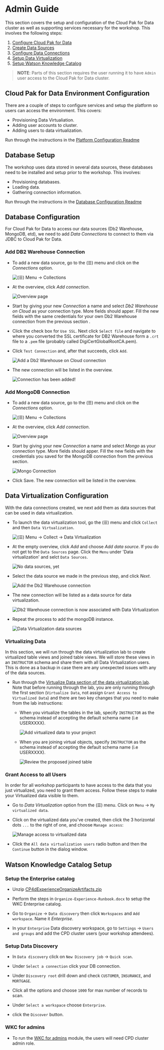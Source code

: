 # Admin Guide

This section covers the setup and configuration of the Cloud Pak for Data cluster as well as supporting services necessary for the workshop. This involves the following steps:

1. [Configure Cloud Pak for Data](#cloud-pak-for-data-environment-configuration)
1. [Create Data Sources](#database-setup)
1. [Configure Data Connections](#database-configuration)
1. [Setup Data Virtualization](#data-virtualization-configuration)
1. [Setup Watson Knowledge Catalog](#watson-knowledge-catalog-setup)

> **NOTE**: Parts of this section requires the user running it to have `Admin` user access to the Cloud Pak for Data cluster.

## Cloud Pak for Data Environment Configuration

There are a couple of steps to configure services and setup the platform so users can access the environment. This covers:

* Provisioning Data Virtualiation.
* Adding user accounts to cluster.
* Adding users to data virtualization.

Run through the instructions in the [Platform Configuration Readme](PlatformConfiguration.md)

## Database Setup

The workshop uses data stored in several data sources, these databases need to be installed and setup prior to the workshop. This involves:

* Provisioning databases.
* Loading data.
* Gathering connection information.

Run through the instructions in the [Database Configuration Readme](DatasourceConfiguration.md)

## Database Configuration

For Cloud Pak for Data to access our data sources (Db2 Warehouse, MongoDB, etd), we need to add *Data Connections* to connect to them via JDBC to Cloud Pak for Data.

### Add DB2 Warehouse Connection

* To add a new data source, go to the (☰) menu and click on the *Connections* option.

  ![(☰) Menu -> Collections](../.gitbook/assets/images/connections/conn-menu.png)

* At the overview, click *Add connection*.

  ![Overview page](../.gitbook/assets/images/connections/conn-overview-empty.png)

* Start by giving your new *Connection* a name and select *Db2 Warehouse on Cloud* as your connection type. More fields should apper. Fill the new fields with the same credentials for your own Db2 Warehouse connection from the previous section .

* Click the check box for `Use SSL`. Next click `Select file` and navigate to where you converted the SSL certificate for DB2 Warehouse form a `.crt` file to a `.pem` file (probably called DigiCertGlobalRootCA.pem).

* Click `Test Connection` and, after that succeeds, click `Add`.

  ![Add a Db2 Warehouse on Cloud connection](../.gitbook/assets/images/connections/conn-details.png)

* The new connection will be listed in the overview.

  ![Connection has been added!](../.gitbook/assets/images/connections/conn-overview-db2.png)

### Add MongoDB Connection

* To add a new data source, go to the (☰) menu and click on the *Connections* option.

  ![(☰) Menu -> Collections](../.gitbook/assets/images/connections/conn-menu.png)

* At the overview, click *Add connection*.

  ![Overview page](../.gitbook/assets/images/connections/conn-overview-empty.png)

* Start by giving your new *Connection* a name and select *Mongo* as your connection type. More fields should apper. Fill the new fields with the credentials you saved for the MongoDB connection from the previous section.

  ![Mongo Connection](../.gitbook/assets/images/connections/mongodb-connection.png)

* Click Save. The new connection will be listed in the overview.

## Data Virtualization Configuration

With the data connections created, we next add them as data sources that can be used in data virtualization.

* To launch the data virtualization tool, go the (☰) menu and click `Collect` and then `Data Virtualization`.

  ![(☰) Menu -> Collect -> Data Virtualization](../.gitbook/assets/images/dv/dv-menu.png)

* At the empty overview, click *Add* and choose *Add data source*. If you do not get to the `Data Sources` page. Click the `Menu` under 'Data virtualization' and selct `Data Sources`.

  ![No data sources, yet](../.gitbook/assets/images/dv/dv-data-sources-empty.png)

* Select the data source we made in the previous step, and click *Next*.

  ![Add the Db2 Warehouse connection](../.gitbook/assets/images/dv/dv-data-sources-add.png)

* The new connection will be listed as a data source for data virtualization.

  ![Db2 Warehouse connection is now associated with Data Virtualization](../.gitbook/assets/images/dv/dv-data-sources-shown.png)

* Repeat the process to add the mongoDB instance.

  ![Data Virtualization data sources](../.gitbook/assets/images/dv/dv-data-sources-complete.png)

### Virtualizing Data

In this section, we will run through the data virtualization lab to create virtualized table views and joined table views. We will store these views in an `INSTRUCTOR` schema and share them with all Data Virtualization users. This is done as a backup in case there are any unexpected issues with any of the data sources.

* Run through the [Virtualize Data section of the data virtualization lab](../data-connection-and-virtualization/README.md). Note that before running through the lab, you are only running through the first section  (`Virtualize Data`, not assign `Grant Access to Virtualized Data`) and there are two key changes that you need to make from the lab instructions:

  * When you virtualize the tables in the lab, specify `INSTRUCTOR` as the schema instead of accepting the default schema name (i.e USERXXXX).

    ![Add virtualized data to your project](../.gitbook/assets/images/dv/dv-virtualize-assign.png)

  * When you are joining virtual objects, specify `INSTRUCTOR` as the schema instead of accepting the default schema name (i.e USERXXXX).

    ![Review the proposed joined table](../.gitbook/assets/images/dv/dv-data-join-review.png)

### Grant Access to all Users

In order for all workshop participants to have access to the data that you just virtualized, you need to grant them access. Follow these steps to make your Virtualized data visible to them.

* Go to *Data Virtualization* option from the (☰) menu. Click on `Menu` -> `My virtualized data`.

* Click on the virtualized data you've created, then click the 3 horizontal dots `...` to the right of one, and choose `Manage access`:

  ![Manage access to virtualized data](../.gitbook/assets/images/dv/dv-manage-access-menu.png)

* Click the `All data virtualization users` radio button and then the `Continue` button in the dialog window.

## Watson Knowledge Catalog Setup

### Setup the Enterprise catalog

* Unzip [CP4dExperienceOrganizeArtifacts.zip](../../data/wkc/CP4dExperienceOrganizeArtifacts.zip)

* Perform the steps in `Organize-Experience-Runbook.docx` to setup the WKC Enterprise catalog.

* Go to `Organize` -> `Data discovery` then click `Workspaces` and `Add workspace`. Name it *Enterprise*.

* In your `Enterprise` Data discovery workspace, go to `Settings` -> `Users and groups` and add the CPD cluster users (your workshop attendees).

### Setup Data Discovery

* In `Data discovery` click on `New Discovery job` -> `Quick scan`.

* Under `Select a connection` click your DB connection.

* Under `Discovery root` drill down and check `CUSTOMER`, `INSURANCE`, and `MORTGAGE`.

* Click all the options and choose `1000` for max number of records to scan.

* Under `Select a workspace` choose `Enterprise`.

* click the `Discover` button.

### WKC for admins

* To run the [WKC for admins](../watson-knowledge-catalog/README.md) module, the users will need CPD cluster admin role.
